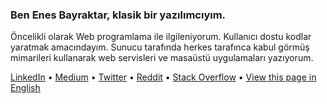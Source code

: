 <main align="left">
    <h3>Ben Enes Bayraktar, klasik bir yazılımcıyım.</h3>
    <p>Öncelikli olarak Web programlama ile ilgileniyorum. Kullanıcı dostu kodlar yaratmak amacındayım. Sunucu tarafında herkes tarafınca kabul görmüş mimarileri kullanarak web servisleri ve masaüstü uygulamaları yazıyorum.</p>
    <div id="suggestions">
        <a href="https://www.linkedin.com/in/enesbayraktar/">LinkedIn</a> •
        <a href="https://medium.com/@enesbayraktar">Medium</a> •
        <a href="https://twitter.com/klasikyazilimci">Twitter</a> •
        <a href="https://www.reddit.com/user/enesbayraktar">Reddit</a> •
        <a href="https://stackoverflow.com/users/18683822/enes-bayraktar">Stack Overflow</a> •
        <a href="https://github.com/enesthedev">View this page in English</a>
    </div>
</main>
